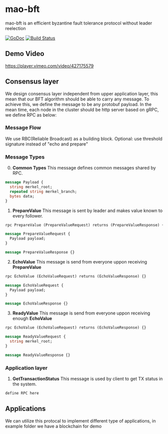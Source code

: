 # mao-bft
mao-bft is an efficient byzantine fault tolerance protocol without leader reelection

[![GoDoc](https://godoc.org/github.com/gopricy/mao-bft?status.svg)](https://pkg.go.dev/github.com/gopricy/mao-bft?tab=doc)
[![Build Status](https://travis-ci.com/gopricy/mao-bft.svg?branch=master)](https://travis-ci.com/gopricy/mao-bft)

## Demo Video
https://player.vimeo.com/video/427175579

## Consensus layer
We design consensus layer independent from upper application layer, this mean that our BFT algorithm should be able to carry any message. To achieve this, we define the message to be any protobuf payload. In the mean time, each node in the cluster should be http server based on gRPC, we define RPC as below:

### Message Flow
We use RBC(Reliable Broadcast) as a building block. 
Optional: use threshold signature instead of "echo and prepare"

### Message Types
0. **Common Types**
This message defines common messages shared by RPC.
```protobuf
message Payload {
  string merkel_root;
  repeated string merkel_branch;
  bytes data;
}
```

1. **PrepareValue**
This message is sent by leader and makes value known to every follower.
```protobuf
rpc PrepareValue (PrepareValueRequest) returns (PrepareValueResponse) {}

message PrepareValueRequest {
  Payload payload;
}

message PrepareValueResponse {}
```

2. **EchoValue**
This message is send from everyone uppon receiving **PrepareValue**
```protobuf
rpc EchoValue (EchoValueRequest) returns (EchoValueResponse) {}

message EchoValueRequest {
  Payload payload;
}

message EchoValueResponse {}
```

3. **ReadyValue**
This message is send from everyone uppon receiving enough **EchoValue**
```protobuf
rpc EchoValue (EchoValueRequest) returns (EchoValueResponse) {}

message ReadyValueRequest {
  string merkel_root;
}

message ReadyValueResponse {}
```

### Application layer
1. **GetTransactionStatus**
This message is used by client to get TX status in the system.
```protobuf
define RPC here
```


## Applications
We can utilize this protocal to implement different type of applications, in example folder we have a blockchain for demo
